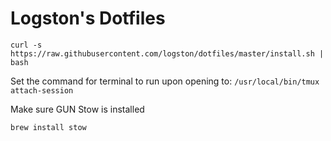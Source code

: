 # Logston's Dotfiles

    curl -s https://raw.githubusercontent.com/logston/dotfiles/master/install.sh | bash

Set the command for terminal to run upon opening to: `/usr/local/bin/tmux attach-session`

Make sure GUN Stow is installed

	brew install stow
